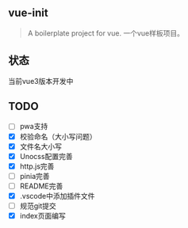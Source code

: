 ## vue-init

> A boilerplate project for vue. 一个vue样板项目。

## 状态

当前vue3版本开发中

## TODO

- [ ] pwa支持
- [x] 校验命名（大小写问题）
- [x] 文件名大小写
- [x] Unocss配置完善
- [x] http.js完善
- [ ] pinia完善
- [ ] README完善
- [x] .vscode中添加插件文件
- [ ] 规范git提交
- [x] index页面编写